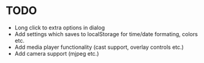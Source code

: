 # TODO

- Long click to extra options in dialog
- Add settings which saves to localStorage for time/date formating, colors etc.
- Add media player functionality (cast support, overlay controls etc.)
- Add camera support (mjpeg etc.)
